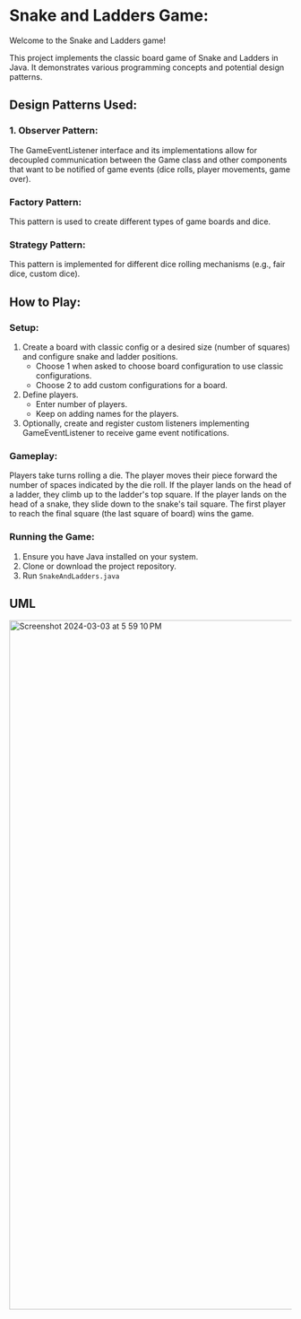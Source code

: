 
# Snake and Ladders Game:
Welcome to the Snake and Ladders game!

This project implements the classic board game of Snake and Ladders in Java. It demonstrates various programming concepts and potential design patterns.

## Design Patterns Used:
### 1. Observer Pattern: 
The GameEventListener interface and its implementations allow for decoupled communication between the Game class and other components that want to be notified of game events (dice rolls, player movements, game over).
### Factory Pattern:
This pattern is used to create different types of game boards and dice.
### Strategy Pattern:
This pattern is implemented for different dice rolling mechanisms (e.g., fair dice, custom dice).

## How to Play:
### Setup:
1. Create a board with classic config or a desired size (number of squares) and configure snake and ladder positions. 
    - Choose 1 when asked to choose board configuration to use classic configurations.
    - Choose 2 to add custom configurations for a board.
2. Define players.
   - Enter number of players.
   - Keep on adding names for the players.
3. Optionally, create and register custom listeners implementing GameEventListener to receive game event notifications.

### Gameplay:
Players take turns rolling a die.
The player moves their piece forward the number of spaces indicated by the die roll.
If the player lands on the head of a ladder, they climb up to the ladder's top square.
If the player lands on the head of a snake, they slide down to the snake's tail square.
The first player to reach the final square (the last square of board) wins the game.

### Running the Game:
1. Ensure you have Java installed on your system.
2. Clone or download the project repository.
3. Run `SnakeAndLadders.java`

## UML
<img width="1230" alt="Screenshot 2024-03-03 at 5 59 10 PM" src="https://github.com/simrank0/SnakeAndLadder/assets/56548348/d3851c0d-75f6-4736-a4a4-29ce0f2ca8d9">

